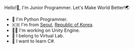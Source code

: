 
Hello!👋, I'm Junior Programmer. Let's Make World Better!🌏

- 🐍 I'm Python Programmer.
- 🇰🇷 I'm from [Seoul](https://en.m.wikipedia.org/wiki/Seoul), [Republic of Korea](https://en.m.wikipedia.org/wiki/South_Korea).
- 🧑‍💻 I'm working on Unity Engine.
- 🏢 I belong to Virtual Lab. 
- 📖 I want to learn C#.
